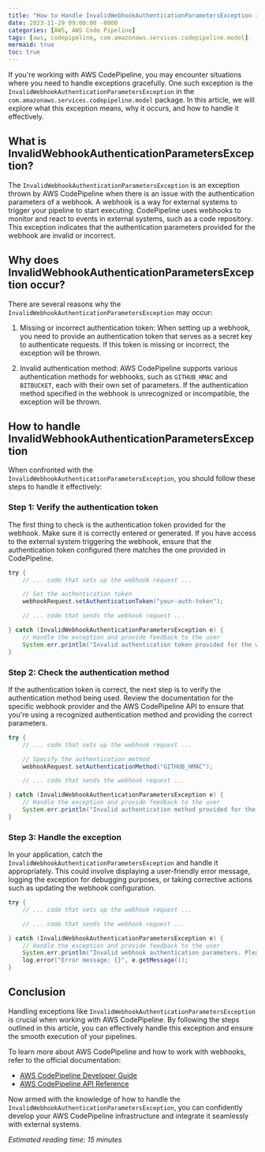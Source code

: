 ```yaml
---
title: "How to Handle InvalidWebhookAuthenticationParametersException in AWS CodePipeline"
date: 2023-11-29 09:00:00 -0000
categories: [AWS, AWS Code Pipeline]
tags: [aws, codepipeline, com.amazonaws.services.codepipeline.model]
mermaid: true
toc: true
---
```



If you're working with AWS CodePipeline, you may encounter situations where you need to handle exceptions gracefully. One such exception is the `InvalidWebhookAuthenticationParametersException` in the `com.amazonaws.services.codepipeline.model` package. In this article, we will explore what this exception means, why it occurs, and how to handle it effectively.

## What is InvalidWebhookAuthenticationParametersException?

The `InvalidWebhookAuthenticationParametersException` is an exception thrown by AWS CodePipeline when there is an issue with the authentication parameters of a webhook. A webhook is a way for external systems to trigger your pipeline to start executing. CodePipeline uses webhooks to monitor and react to events in external systems, such as a code repository. This exception indicates that the authentication parameters provided for the webhook are invalid or incorrect.

## Why does InvalidWebhookAuthenticationParametersException occur?

There are several reasons why the `InvalidWebhookAuthenticationParametersException` may occur:

1. Missing or incorrect authentication token: When setting up a webhook, you need to provide an authentication token that serves as a secret key to authenticate requests. If this token is missing or incorrect, the exception will be thrown.

2. Invalid authentication method: AWS CodePipeline supports various authentication methods for webhooks, such as `GITHUB_HMAC` and `BITBUCKET`, each with their own set of parameters. If the authentication method specified in the webhook is unrecognized or incompatible, the exception will be thrown.

## How to handle InvalidWebhookAuthenticationParametersException

When confronted with the `InvalidWebhookAuthenticationParametersException`, you should follow these steps to handle it effectively:

### Step 1: Verify the authentication token

The first thing to check is the authentication token provided for the webhook. Make sure it is correctly entered or generated. If you have access to the external system triggering the webhook, ensure that the authentication token configured there matches the one provided in CodePipeline.

```java
try {
    // ... code that sets up the webhook request ...

    // Set the authentication token
    webhookRequest.setAuthenticationToken("your-auth-token");

    // ... code that sends the webhook request ...

} catch (InvalidWebhookAuthenticationParametersException e) {
    // Handle the exception and provide feedback to the user
    System.err.println("Invalid authentication token provided for the webhook.");
}
```

### Step 2: Check the authentication method

If the authentication token is correct, the next step is to verify the authentication method being used. Review the documentation for the specific webhook provider and the AWS CodePipeline API to ensure that you're using a recognized authentication method and providing the correct parameters.

```java
try {
    // ... code that sets up the webhook request ...

    // Specify the authentication method
    webhookRequest.setAuthenticationMethod("GITHUB_HMAC");

    // ... code that sends the webhook request ...

} catch (InvalidWebhookAuthenticationParametersException e) {
    // Handle the exception and provide feedback to the user
    System.err.println("Invalid authentication method provided for the webhook.");
}
```

### Step 3: Handle the exception

In your application, catch the `InvalidWebhookAuthenticationParametersException` and handle it appropriately. This could involve displaying a user-friendly error message, logging the exception for debugging purposes, or taking corrective actions such as updating the webhook configuration.

```java
try {
    // ... code that sets up the webhook request ...

    // ... code that sends the webhook request ...

} catch (InvalidWebhookAuthenticationParametersException e) {
    // Handle the exception and provide feedback to the user
    System.err.println("Invalid webhook authentication parameters. Please check your configuration.");
    log.error("Error message: {}", e.getMessage());
}
```

## Conclusion

Handling exceptions like `InvalidWebhookAuthenticationParametersException` is crucial when working with AWS CodePipeline. By following the steps outlined in this article, you can effectively handle this exception and ensure the smooth execution of your pipelines.

To learn more about AWS CodePipeline and how to work with webhooks, refer to the official documentation:

- [AWS CodePipeline Developer Guide](https://docs.aws.amazon.com/codepipeline/latest/userguide/welcome.html)
- [AWS CodePipeline API Reference](https://docs.aws.amazon.com/codepipeline/latest/APIReference/Welcome.html)

Now armed with the knowledge of how to handle the `InvalidWebhookAuthenticationParametersException`, you can confidently develop your AWS CodePipeline infrastructure and integrate it seamlessly with external systems.

*Estimated reading time: 15 minutes*